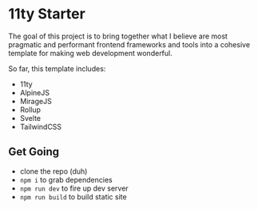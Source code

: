 # 11ty Starter

The goal of this project is to bring together what I believe are most pragmatic and performant frontend frameworks and tools into a cohesive template for making web development wonderful.

So far, this template includes:

- 11ty
- AlpineJS
- MirageJS
- Rollup
- Svelte
- TailwindCSS

## Get Going
- clone the repo (duh)
- `npm i` to grab dependencies
- `npm run dev` to fire up dev server
- `npm run build` to build static site
